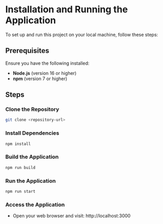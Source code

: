 # Installation and Running the Application

To set up and run this project on your local machine, follow these steps:

## Prerequisites

Ensure you have the following installed:

- **Node.js** (version 16 or higher)
- **npm** (version 7 or higher)

## Steps

### Clone the Repository

```bash
git clone <repository-url>
```

### **Install Dependencies**

```bash
npm install
```

### **Build the Application**

```bash
npm run build
```

### **Run the Application**

```bash
npm run start
```

### **Access the Application**

- Open your web browser and visit: http://localhost:3000

